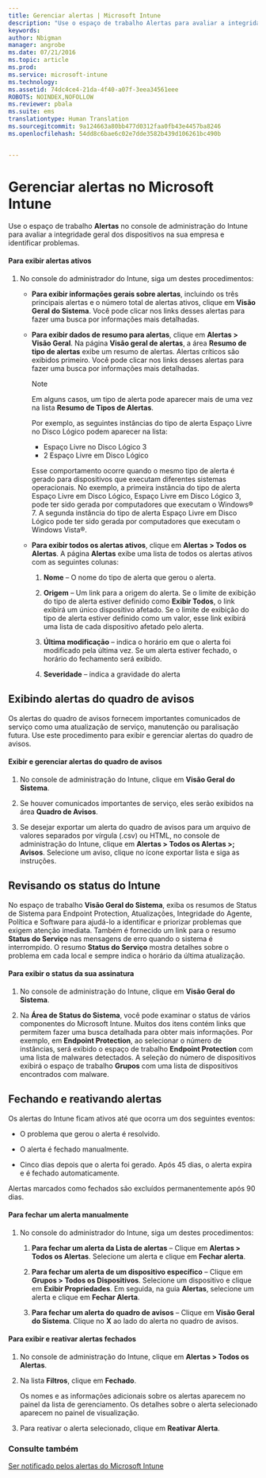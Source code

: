 ```yaml
---
title: Gerenciar alertas | Microsoft Intune
description: "Use o espaço de trabalho Alertas para avaliar a integridade geral dos dispositivos na sua organização."
keywords: 
author: Nbigman
manager: angrobe
ms.date: 07/21/2016
ms.topic: article
ms.prod: 
ms.service: microsoft-intune
ms.technology: 
ms.assetid: 74dc4ce4-21da-4f40-a07f-3eea34561eee
ROBOTS: NOINDEX,NOFOLLOW
ms.reviewer: pbala
ms.suite: ems
translationtype: Human Translation
ms.sourcegitcommit: 9a124663a80bb477d0312faa0fb43e4457ba8246
ms.openlocfilehash: 54dd8c6bae6c02e7dde3582b439d106261bc490b


---
```


# Gerenciar alertas no Microsoft Intune
Use o espaço de trabalho **Alertas** no console de administração do Intune para avaliar a integridade geral dos dispositivos na sua empresa e identificar problemas.

#### Para exibir alertas ativos

1.  No console do administrador do Intune, siga um destes procedimentos:

    -   **Para exibir informações gerais sobre alertas**, incluindo os três principais alertas e o número total de alertas ativos, clique em **Visão Geral do Sistema**. Você pode clicar nos links desses alertas para fazer uma busca por informações mais detalhadas.

    -   **Para exibir dados de resumo para alertas**, clique em **Alertas &gt; Visão Geral**. Na página **Visão geral de alertas**, a área **Resumo de tipo de alertas** exibe um resumo de alertas. Alertas críticos são exibidos primeiro. Você pode clicar nos links desses alertas para fazer uma busca por informações mais detalhadas.

        > [!NOTE]
        > Em alguns casos, um tipo de alerta pode aparecer mais de uma vez na lista **Resumo de Tipos de Alertas**.
        >
        > Por exemplo, as seguintes instâncias do tipo de alerta Espaço Livre no Disco Lógico podem aparecer na lista:
        >
        > -   Espaço Livre no Disco Lógico 3
        > -   2 Espaço Livre em Disco Lógico
        >
        > Esse comportamento ocorre quando o mesmo tipo de alerta é gerado para dispositivos que executam diferentes sistemas operacionais. No exemplo, a primeira instância do tipo de alerta Espaço Livre em Disco Lógico, Espaço Livre em Disco Lógico 3, pode ter sido gerada por computadores que executam o Windows® 7. A segunda instância do tipo de alerta Espaço Livre em Disco Lógico pode ter sido gerada por computadores que executam o Windows Vista®.

    -   **Para exibir todos os alertas ativos**, clique em **Alertas &gt; Todos os Alertas**. A página **Alertas** exibe uma lista de todos os alertas ativos com as seguintes colunas:

        1.  **Nome** – O nome do tipo de alerta que gerou o alerta.

        2.  **Origem** – Um link para a origem do alerta. Se o limite de exibição do tipo de alerta estiver definido como **Exibir Todos**, o link exibirá um único dispositivo afetado. Se o limite de exibição do tipo de alerta estiver definido como um valor, esse link exibirá uma lista de cada dispositivo afetado pelo alerta.

        3.  **Última modificação** – indica o horário em que o alerta foi modificado pela última vez. Se um alerta estiver fechado, o horário do fechamento será exibido.

        4.  **Severidade** – indica a gravidade do alerta

## Exibindo alertas do quadro de avisos
Os alertas do quadro de avisos fornecem importantes comunicados de serviço como uma atualização de serviço, manutenção ou paralisação futura. Use este procedimento para exibir e gerenciar alertas do quadro de avisos.

#### Exibir e gerenciar alertas do quadro de avisos

1.  No console de administração do Intune, clique em **Visão Geral do Sistema**.

2.  Se houver comunicados importantes de serviço, eles serão exibidos na área **Quadro de Avisos**.

3.  Se desejar exportar um alerta do quadro de avisos para um arquivo de valores separados por vírgula (.csv) ou HTML, no console de administração do Intune, clique em **Alertas &gt; Todos os Alertas &gt;; Avisos**. Selecione um aviso, clique no ícone exportar lista e siga as instruções.

## Revisando os status do Intune
No espaço de trabalho **Visão Geral do Sistema**, exiba os resumos de Status de Sistema para Endpoint Protection, Atualizações, Integridade do Agente, Política e Software para ajudá-lo a identificar e priorizar problemas que exigem atenção imediata. Também é fornecido um link para o resumo **Status do Serviço** nas mensagens de erro quando o sistema é interrompido. O resumo **Status do Serviço** mostra detalhes sobre o problema em cada local e sempre indica o horário da última atualização.

#### Para exibir o status da sua assinatura

1.  No console de administração do Intune, clique em **Visão Geral do Sistema**.

2.  Na **Área de Status do Sistema**, você pode examinar o status de vários componentes do Microsoft Intune. Muitos dos itens contém links que permitem fazer uma busca detalhada para obter mais informações. Por exemplo, em **Endpoint Protection**, ao selecionar o número de instâncias, será exibido o espaço de trabalho **Endpoint Protection** com uma lista de malwares detectados. A seleção do número de dispositivos exibirá o espaço de trabalho **Grupos** com uma lista de dispositivos encontrados com malware.

## Fechando e reativando alertas
Os alertas do Intune ficam ativos até que ocorra um dos seguintes eventos:

-   O problema que gerou o alerta é resolvido.

-   O alerta é fechado manualmente.

-   Cinco dias depois que o alerta foi gerado. Após 45 dias, o alerta expira e é fechado automaticamente.

Alertas marcados como fechados são excluídos permanentemente após 90 dias.

#### Para fechar um alerta manualmente

1.  No console do administrador do Intune, siga um destes procedimentos:

    1.  **Para fechar um alerta da Lista de alertas** – Clique em **Alertas &gt; Todos os Alertas**. Selecione um alerta e clique em **Fechar alerta**.

    2.  **Para fechar um alerta de um dispositivo específico** – Clique em **Grupos &gt; Todos os Dispositivos**. Selecione um dispositivo e clique em **Exibir Propriedades**. Em seguida, na guia **Alertas**, selecione um alerta e clique em **Fechar Alerta**.

    3.  **Para fechar um alerta do quadro de avisos** – Clique em **Visão Geral do Sistema**. Clique no **X** ao lado do alerta no quadro de avisos.

#### Para exibir e reativar alertas fechados

1.  No console de administração do Intune, clique em **Alertas &gt; Todos os Alertas**.

2.  Na lista **Filtros**, clique em **Fechado**.

    Os nomes e as informações adicionais sobre os alertas aparecem no painel da lista de gerenciamento. Os detalhes sobre o alerta selecionado aparecem no painel de visualização.

3.  Para reativar o alerta selecionado, clique em **Reativar Alerta**.

### Consulte também
[Ser notificado pelos alertas do Microsoft Intune](get-notified-by-alerts.md)



<!--HONumber=Jul16_HO4-->


